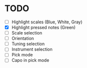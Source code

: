 # TODO

- [ ] Highlight scales (Blue, White, Gray)
- [x] Highlight pressed notes (Green)
- [ ] Scale selection
- [ ] Orientation
- [ ] Tuning selection
- [ ] Instrument selection
- [ ] Pick mode
- [ ] Capo in pick mode
